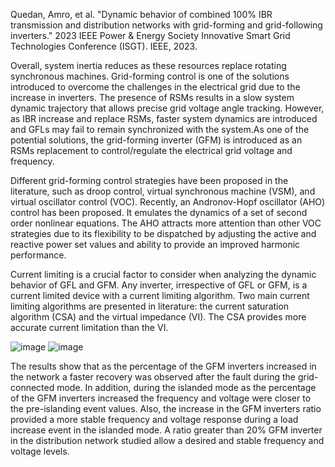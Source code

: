 Quedan, Amro, et al. "Dynamic behavior of combined 100% IBR transmission and distribution networks with grid-forming and grid-following inverters." 2023 IEEE Power & Energy Society Innovative Smart Grid Technologies Conference (ISGT). IEEE, 2023.

<be>Overall, system inertia reduces as these resources replace rotating synchronous machines. Grid-forming control is one of the solutions introduced to overcome the challenges in the electrical grid due to the increase in inverters.
<be>The presence of RSMs results in a slow system dynamic trajectory that allows precise grid voltage angle tracking. However, as IBR increase and replace RSMs, faster system dynamics are introduced and GFLs may fail to remain synchronized with the system.As one of the potential solutions, the grid-forming inverter (GFM) is introduced as an RSMs replacement to control/regulate the electrical grid voltage and frequency.

<be>Different grid-forming control strategies have been proposed in the literature, such as droop control, virtual synchronous machine (VSM), and virtual oscillator control (VOC). Recently, an Andronov-Hopf oscillator (AHO) control has been proposed. It emulates the dynamics of a set of second order nonlinear equations. The AHO attracts more attention than other VOC strategies due to its flexibility to be dispatched by adjusting the active and reactive power set values and ability to provide an improved harmonic performance.

<be>Current limiting is a crucial factor to consider when analyzing the dynamic behavior of GFL and GFM. Any inverter, irrespective of GFL or GFM, is a current limited device with a current limiting algorithm. Two main current limiting algorithms are presented in literature: the current saturation algorithm (CSA) and the virtual impedance (VI). The CSA provides more accurate current limitation than the VI.

![image](https://github.com/MDerogarian/2023-Summer-Research-Plan/assets/74963406/640b53a9-94c6-4431-a207-1beb514376d9)
![image](https://github.com/MDerogarian/2023-Summer-Research-Plan/assets/74963406/8c6905f5-5fde-441b-9dba-07507424db58)

<be>The results show that as the percentage of the GFM inverters increased in the network a faster recovery was observed after the fault during the grid-connected mode. In addition, during the islanded mode as the percentage of the GFM inverters increased the frequency and voltage were closer to the pre-islanding event values. Also, the increase in the GFM inverters ratio provided a more stable frequency and voltage response during a load increase event in the islanded mode. A ratio greater than 20% GFM inverter in the distribution network studied allow a desired and stable frequency and voltage levels.

